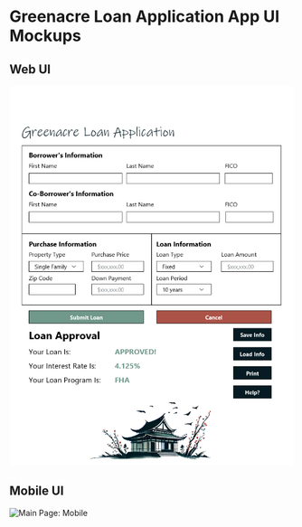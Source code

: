# Greenacre Loan Application App UI Mockups

## Web UI

![Main Page: Web](..\images\greenacre-desktop.png)

## Mobile UI

![Main Page: Mobile](..\docs\images\greenacre-mobile-app.png)
